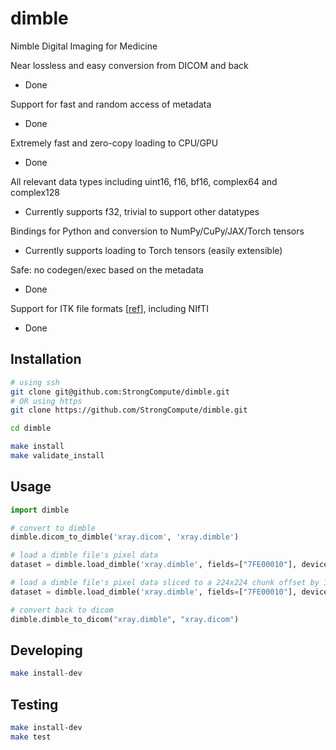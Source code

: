 # dimble

Nimble Digital Imaging for Medicine

Near lossless and easy conversion from DICOM and back
- Done

Support for fast and random access of metadata
- Done

Extremely fast and zero-copy loading to CPU/GPU
- Done

All relevant data types including uint16, f16, bf16, complex64 and complex128
- Currently supports f32, trivial to support other datatypes

Bindings for Python and conversion to NumPy/CuPy/JAX/Torch tensors
- Currently supports loading to Torch tensors (easily extensible)

Safe: no codegen/exec based on the metadata
- Done

Support for ITK file formats [[ref](https://simpleitk.readthedocs.io/en/v1.2.4/Documentation/docs/source/IO.html#images)], including NIfTI
- Done


## Installation

```sh
# using ssh
git clone git@github.com:StrongCompute/dimble.git
# OR using https
git clone https://github.com/StrongCompute/dimble.git

cd dimble

make install
make validate_install
```


## Usage

```python
import dimble

# convert to dimble
dimble.dicom_to_dimble('xray.dicom', 'xray.dimble')

# load a dimble file's pixel data
dataset = dimble.load_dimble('xray.dimble', fields=["7FE00010"], device="cpu")

# load a dimble file's pixel data sliced to a 224x224 chunk offset by 100 in each dimension
dataset = dimble.load_dimble('xray.dimble', fields=["7FE00010"], device="cpu", slices=[slice(100:100+224), slice(100:100+224)])

# convert back to dicom
dimble.dimble_to_dicom("xray.dimble", "xray.dicom")
```


## Developing

```sh
make install-dev
```


## Testing

```sh
make install-dev
make test
```
